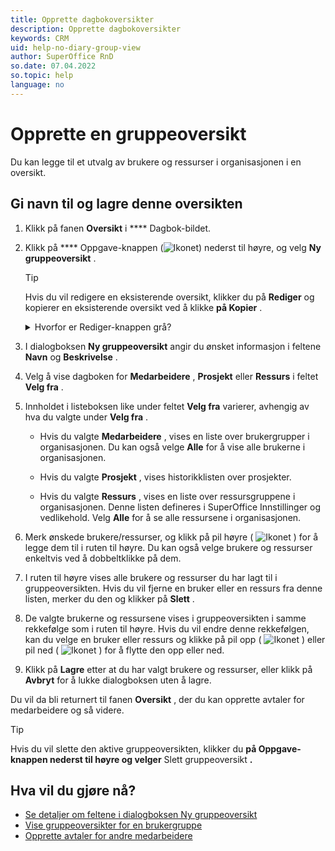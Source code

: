 ```yaml
---
title: Opprette dagbokoversikter
description: Opprette dagbokoversikter
keywords: CRM
uid: help-no-diary-group-view
author: SuperOffice RnD
so.date: 07.04.2022
so.topic: help
language: no
---
```


# Opprette en gruppeoversikt

Du kan legge til et utvalg av brukere og ressurser i organisasjonen i en oversikt.

## Gi navn til og lagre denne oversikten

1. Klikk på fanen **Oversikt** i **** Dagbok-bildet.

1. Klikk på **** Oppgave-knappen (![Ikonet][img1]) nederst til høyre, og velg **Ny gruppeoversikt** .

    > [!TIP]
    > Hvis du vil redigere en eksisterende oversikt, klikker du på **Rediger** og kopierer en eksisterende oversikt ved å klikke **på Kopier** .

    <details><summary>Hvorfor er Rediger-knappen grå? </summary>
    Du kan bare endre gruppeoversikter som er opprettet av deg. I en forhåndsdefinert gruppeoversikt **** er Rediger-knappen grå for å indikere at du ikke kan endre den her. Disse gruppeoversiktene inneholder alle brukere som er tilordnet de bestemte gruppene. Dette defineres i SuperOffice Innstillinger og vedlikehold.

    Hvis du vil redigere og lagre en forhåndsdefinert gruppeoversikt, velger du **alternativet Kopier** og lagrer oversikten med et nytt navn.
    </details>

1. I  dialogboksen **Ny gruppeoversikt** angir du ønsket informasjon i  feltene **Navn** og **Beskrivelse** .

1. Velg å vise dagboken for **Medarbeidere** , **Prosjekt** eller **Ressurs** i feltet **Velg fra** .

1. Innholdet i listeboksen like under feltet **Velg fra** varierer, avhengig av hva du valgte under **Velg fra** .

    * Hvis du valgte **Medarbeidere** , vises en liste over brukergrupper i organisasjonen. Du kan også velge **Alle** for å vise alle brukerne i organisasjonen.

    * Hvis du valgte **Prosjekt** , vises historikklisten over prosjekter.

    * Hvis du valgte **Ressurs** , vises en liste over ressursgruppene i organisasjonen. Denne listen defineres i SuperOffice Innstillinger og vedlikehold. Velg **Alle** for å se alle ressursene i organisasjonen.

1. Merk ønskede brukere/ressurser, og klikk på pil høyre ( ![Ikonet][img2] ) for å legge dem til i ruten til høyre. Du kan også velge brukere og ressurser enkeltvis ved å dobbeltklikke på dem.

1. I ruten til høyre vises alle brukere og ressurser du har lagt til i gruppeoversikten. Hvis du vil fjerne en bruker eller en ressurs fra denne listen, merker du den og klikker på **Slett** .

1. De valgte brukerne og ressursene vises i gruppeoversikten i samme rekkefølge som i ruten til høyre. Hvis du vil endre denne rekkefølgen, kan du velge en bruker eller ressurs og klikke på pil opp ( ![Ikonet][img3] ) eller pil ned ( ![Ikonet][img4] ) for å flytte den opp eller ned.

1. Klikk på **Lagre** etter at du har valgt brukere og ressurser, eller klikk på **Avbryt** for å lukke dialogboksen uten å lagre.

Du vil da bli returnert til fanen **Oversikt** , der du kan opprette avtaler for medarbeidere og så videre.

> [!TIP]
> Hvis du vil slette den aktive gruppeoversikten, klikker du **på Oppgave-knappen nederst til høyre og velger** Slett gruppeoversikt **.** 

## Hva vil du gjøre nå?

* [Se detaljer om feltene i dialogboksen Ny gruppeoversikt][1]
* [Vise gruppeoversikter for en brukergruppe][2]
* [Opprette avtaler for andre medarbeidere][4]

<!-- Referenced links -->
[1]: screen/view-dialog.md
[2]: open.md
[4]: create-follow-up.md#associate

<!-- Referenced images -->
[img2]: ../../../media/icons/arrow-right.png
[img3]: ../../../media/icons/arrow-up.png
[img4]: ../../../media/icons/arrow-down.png
[img1]: ../../../media/icons/btn-menu.png
